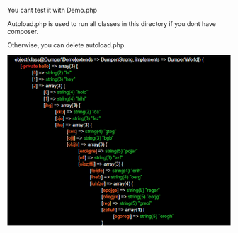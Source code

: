 You cant test it with Demo.php <br />

Autoload.php is used to run all classes in this directory if you dont have composer. <br />

Otherwise, you can delete autoload.php.

<p align="center">

  <img src="/DemoImg/DumperDemo.png" alt="demo image">

</p>
